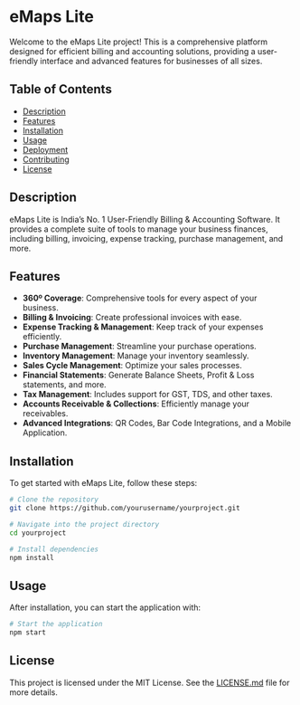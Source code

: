 # eMaps Lite

Welcome to the eMaps Lite project! This is a comprehensive platform designed for efficient billing and accounting solutions, providing a user-friendly interface and advanced features for businesses of all sizes.

## Table of Contents

- [Description](#description)
- [Features](#features)
- [Installation](#installation)
- [Usage](#usage)
- [Deployment](#deployment)
- [Contributing](#contributing)
- [License](#license)

## Description

eMaps Lite is India’s No. 1 User-Friendly Billing & Accounting Software. It provides a complete suite of tools to manage your business finances, including billing, invoicing, expense tracking, purchase management, and more.

## Features

- **360º Coverage**: Comprehensive tools for every aspect of your business.
- **Billing & Invoicing**: Create professional invoices with ease.
- **Expense Tracking & Management**: Keep track of your expenses efficiently.
- **Purchase Management**: Streamline your purchase operations.
- **Inventory Management**: Manage your inventory seamlessly.
- **Sales Cycle Management**: Optimize your sales processes.
- **Financial Statements**: Generate Balance Sheets, Profit & Loss statements, and more.
- **Tax Management**: Includes support for GST, TDS, and other taxes.
- **Accounts Receivable & Collections**: Efficiently manage your receivables.
- **Advanced Integrations**: QR Codes, Bar Code Integrations, and a Mobile Application.

## Installation

To get started with eMaps Lite, follow these steps:

```bash
# Clone the repository
git clone https://github.com/yourusername/yourproject.git

# Navigate into the project directory
cd yourproject

# Install dependencies
npm install
```

## Usage

After installation, you can start the application with:

```bash
# Start the application
npm start
```


## License

This project is licensed under the MIT License. See the [LICENSE.md](LICENSE.md) file for more details.

